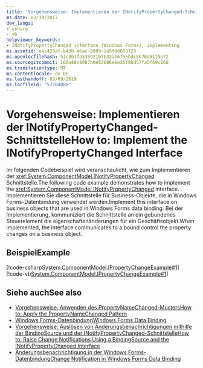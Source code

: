 ```yaml
---
title: 'Vorgehensweise: Implementieren der INotifyPropertyChanged-Schnittstelle'
ms.date: 03/30/2017
dev_langs:
- csharp
- vb
helpviewer_keywords:
- INotifyPropertyChanged interface [Windows Forms], implementing
ms.assetid: eac428af-b43b-46ac-80d9-1a5f88658725
ms.openlocfilehash: 51c0b1fa535921b7b33a16f55bdc8b76d6125e72
ms.sourcegitcommit: 160a88c8087b0e63606e6e35f9bd57fa5f69c168
ms.translationtype: MT
ms.contentlocale: de-DE
ms.lasthandoff: 03/09/2019
ms.locfileid: "57704088"
---
```

# <a name="how-to-implement-the-inotifypropertychanged-interface"></a><span data-ttu-id="6e279-102">Vorgehensweise: Implementieren der INotifyPropertyChanged-Schnittstelle</span><span class="sxs-lookup"><span data-stu-id="6e279-102">How to: Implement the INotifyPropertyChanged Interface</span></span>
<span data-ttu-id="6e279-103">Im folgenden Codebeispiel wird veranschaulicht, wie zum Implementieren der <xref:System.ComponentModel.INotifyPropertyChanged> Schnittstelle.</span><span class="sxs-lookup"><span data-stu-id="6e279-103">The following code example demonstrates how to implement the <xref:System.ComponentModel.INotifyPropertyChanged> interface.</span></span> <span data-ttu-id="6e279-104">Implementieren Sie diese Schnittstelle für Business-Objekte, die in Windows Forms-Datenbindung verwendet werden.</span><span class="sxs-lookup"><span data-stu-id="6e279-104">Implement this interface on business objects that are used in Windows Forms data binding.</span></span> <span data-ttu-id="6e279-105">Bei der Implementierung, kommuniziert die Schnittstelle an ein gebundenes Steuerelement die eigenschaftenänderungen für ein Geschäftsobjekt.</span><span class="sxs-lookup"><span data-stu-id="6e279-105">When implemented, the interface  communicates to a bound control the property changes on a business object.</span></span>  
  
## <a name="example"></a><span data-ttu-id="6e279-106">Beispiel</span><span class="sxs-lookup"><span data-stu-id="6e279-106">Example</span></span>  
 [!code-csharp[System.ComponentModel.IPropertyChangeExample#1](~/samples/snippets/csharp/VS_Snippets_Winforms/System.ComponentModel.IPropertyChangeExample/CS/Form1.cs#1)]
 [!code-vb[System.ComponentModel.IPropertyChangeExample#1](~/samples/snippets/visualbasic/VS_Snippets_Winforms/System.ComponentModel.IPropertyChangeExample/VB/Form1.vb#1)]  
  
## <a name="see-also"></a><span data-ttu-id="6e279-107">Siehe auch</span><span class="sxs-lookup"><span data-stu-id="6e279-107">See also</span></span>
- [<span data-ttu-id="6e279-108">Vorgehensweise: Anwenden des PropertyNameChanged-Musters</span><span class="sxs-lookup"><span data-stu-id="6e279-108">How to: Apply the PropertyNameChanged Pattern</span></span>](how-to-apply-the-propertynamechanged-pattern.md)
- [<span data-ttu-id="6e279-109">Windows Forms-Datenbindung</span><span class="sxs-lookup"><span data-stu-id="6e279-109">Windows Forms Data Binding</span></span>](windows-forms-data-binding.md)
- [<span data-ttu-id="6e279-110">Vorgehensweise: Auslösen von Änderungsbenachrichtigungen mithilfe der BindingSource und der INotifyPropertyChanged-Schnittstelle</span><span class="sxs-lookup"><span data-stu-id="6e279-110">How to: Raise Change Notifications Using a BindingSource and the INotifyPropertyChanged Interface</span></span>](./controls/raise-change-notifications--bindingsource.md)
- [<span data-ttu-id="6e279-111">Änderungsbenachrichtigung in der Windows Forms-Datenbindung</span><span class="sxs-lookup"><span data-stu-id="6e279-111">Change Notification in Windows Forms Data Binding</span></span>](change-notification-in-windows-forms-data-binding.md)
